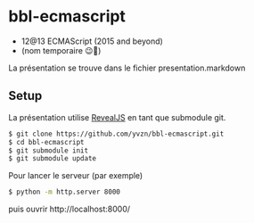 ﻿# bbl-ecmascript
* 12@13 ECMAScript (2015 and beyond)
* (nom temporaire 😉🤔)

La présentation se trouve dans le fichier presentation.markdown

## Setup
La présentation utilise [RevealJS](https://revealjs.com/) en tant que submodule git.
```bash
$ git clone https://github.com/yvzn/bbl-ecmascript.git
$ cd bbl-ecmascript
$ git submodule init
$ git submodule update
```

Pour lancer le serveur (par exemple)

```bash
$ python -m http.server 8000
```

puis ouvrir http://localhost:8000/